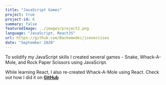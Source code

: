 ```yaml
---
title: "JavaScript Games"
project: true
project-id: 6
summary: false
featuredImage: ../images/project2.png
language: "JavaScript, ReactJS"
url: https://github.com/Bachemedei/jsexercises
date: "September 2020"
---
```


To solidify my JavaScript skills I created several games - Snake, Whack-A-Mole, and Rock Paper Scissors using JavaScript. 

While learning React, I also re-created Whack-A-Mole using React. Check out how I did it on __[GitHub](https://github.com/Bachemedei/react-whack-a-mole)__
